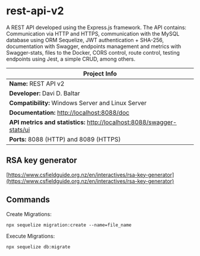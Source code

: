 # rest-api-v2
A REST API developed using the Express.js framework. The API contains: Communication via HTTP and HTTPS, communication with the MySQL database using ORM Sequelize, JWT authentication + SHA-256, documentation with Swagger, endpoints management and metrics with Swagger-stats, files to the Docker, CORS control, route control, testing endpoints using Jest, a simple CRUD, among others.

| Project Info |
|--------------|
| **Name:** REST API v2 |
| **Developer:** Davi D. Baltar |
| **Compatibility:** Windows Server and Linux Server |
| **Documentation:** [http://localhost:8088/doc](http://localhost:8088/doc) |
| **API metrics and statistics:** [http://localhost:8088/swagger-stats/ui](http://localhost:8088/swagger-stats/ui) |
| **Ports:** 8088 (HTTP) and 8089 (HTTPS) |


## RSA key generator
[https://www.csfieldguide.org.nz/en/interactives/rsa-key-generator](https://www.csfieldguide.org.nz/en/interactives/rsa-key-generator)

## Commands

Create Migrations:
```
npx sequelize migration:create --name=file_name
```

Execute Migrations:
```
npx sequelize db:migrate
```
